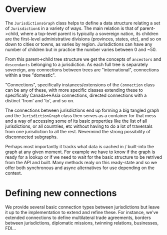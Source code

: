 # Overview
The `JurisdictionsGraph` class helps to define a data structure relating a set of `Jurisdiction`s in a variety of ways. The main relation is that of parent->child, where a top-level parent is typically a sovereign nation, its children are the first-level administrative divisions (provinces, states, etc), and so on down to cities or towns, as varies by region. Jurisdictions can have any number of children but in practice the number varies between 0 and ~50.

From this parent->child tree structure we get the concepts of `ancestors` and `descendants` belonging to a jurisdiction. As each full tree is separately sovereign, any connections between trees are "international", connections within a tree "domestic".

"Connections", specifically instances/extensions of the `Connection` class can be any of these, with more specific classes extending these to specifically Canada<->Asia connections, directed connections with a distinct 'from' and 'to', and so on. 

The connections between jurisdictions end up forming a big tangled graph and the `JurisdictionGraph` class then serves as a container for that mess and a way of accessing some of its basic properties like the list of all jurisdictions, or all countries, etc without having to do a lot of traversals from one jurisdiction to all the rest. Nevermind the strong  possibility of disconnected subgraphs. 

Perhaps most importantly it tracks what data is cached in / built-into the graph at any given moment. For example we have to know if the graph is ready for a lookup or if we need to wait for the basic structure to be retrived from the API and built. Many methods realy on this ready-state and so we offer both synchronous and async alternatives for use depending on the context. 

# Defining new connections

We provide several basic connection types between jurisdictions but leave it up to the implementation to extend and refine these. For instance, we've extended connections to define multilateral trade agreements, borders between jurisdictions, diplomatic missions, twinning relations, businesses, FDI...


